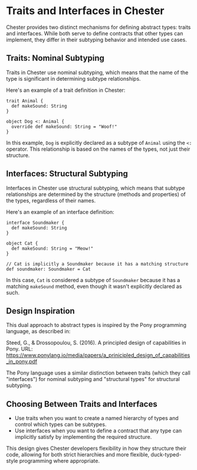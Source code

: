 # Traits and Interfaces in Chester

Chester provides two distinct mechanisms for defining abstract types: traits and interfaces. While both serve to define contracts that other types can implement, they differ in their subtyping behavior and intended use cases.

## Traits: Nominal Subtyping

Traits in Chester use nominal subtyping, which means that the name of the type is significant in determining subtype relationships.

Here's an example of a trait definition in Chester:

```chester,playground,editable
trait Animal {
  def makeSound: String
}

object Dog <: Animal {
  override def makeSound: String = "Woof!"
}
```

In this example, `Dog` is explicitly declared as a subtype of `Animal` using the `<:` operator. This relationship is based on the names of the types, not just their structure.

## Interfaces: Structural Subtyping

Interfaces in Chester use structural subtyping, which means that subtype relationships are determined by the structure (methods and properties) of the types, regardless of their names.

Here's an example of an interface definition:

```chester,playground,editable
interface Soundmaker {
  def makeSound: String
}

object Cat {
  def makeSound: String = "Meow!"
}

// Cat is implicitly a Soundmaker because it has a matching structure
def soundmaker: Soundmaker = Cat
```

In this case, `Cat` is considered a subtype of `Soundmaker` because it has a matching `makeSound` method, even though it wasn't explicitly declared as such.

## Design Inspiration

This dual approach to abstract types is inspired by the Pony programming language, as described in:

Steed, G., & Drossopoulou, S. (2016). A principled design of capabilities in Pony. URL: https://www.ponylang.io/media/papers/a_prinicipled_design_of_capabilities_in_pony.pdf

The Pony language uses a similar distinction between traits (which they call "interfaces") for nominal subtyping and "structural types" for structural subtyping.

## Choosing Between Traits and Interfaces

- Use traits when you want to create a named hierarchy of types and control which types can be subtypes.
- Use interfaces when you want to define a contract that any type can implicitly satisfy by implementing the required structure.

This design gives Chester developers flexibility in how they structure their code, allowing for both strict hierarchies and more flexible, duck-typed-style programming where appropriate.
